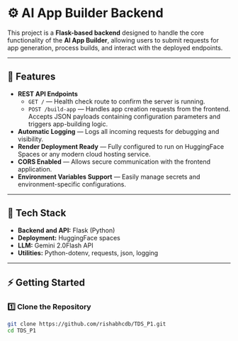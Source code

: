 # ⚙️ AI App Builder Backend

This project is a **Flask-based backend** designed to handle the core functionality of the **AI App Builder**, allowing users to submit requests for app generation, process builds, and interact with the deployed endpoints.

---

## 🚀 Features

- **REST API Endpoints**
  - `GET /` — Health check route to confirm the server is running.
  - `POST /build-app` — Handles app creation requests from the frontend.  
    Accepts JSON payloads containing configuration parameters and triggers app-building logic.
- **Automatic Logging** — Logs all incoming requests for debugging and visibility.
- **Render Deployment Ready** — Fully configured to run on HuggingFace Spaces or any modern cloud hosting service.
- **CORS Enabled** — Allows secure communication with the frontend application.
- **Environment Variables Support** — Easily manage secrets and environment-specific configurations.

---

## 🧠 Tech Stack

- **Backend and API:** Flask (Python)
- **Deployment:** HuggingFace spaces
- **LLM:** Gemini 2.0Flash API
- **Utilities:** Python-dotenv, requests, json, logging

---

## ⚡ Getting Started

### 1️⃣ Clone the Repository
```bash
git clone https://github.com/rishabhcdb/TDS_P1.git
cd TDS_P1
